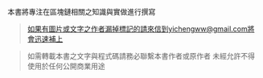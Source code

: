 本書將專注在區塊鏈相關之知識與實做進行撰寫

> 如果有圖片或文字之作者漏掉標記的請來信到yichengww@gmail.com將會迅速補上

> 如需轉載本書之文字與程式碼請務必聯繫本書作者或原作者 未經允許不得使用於任何公開商業用途



